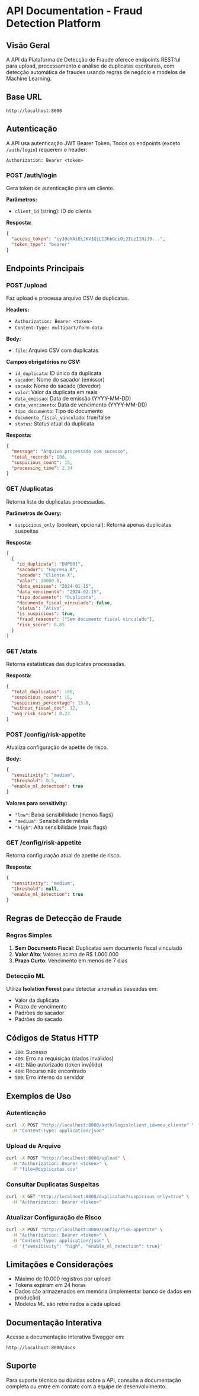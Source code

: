 # API Documentation - Fraud Detection Platform

## Visão Geral

A API da Plataforma de Detecção de Fraude oferece endpoints RESTful para upload, processamento e análise de duplicatas escriturais, com detecção automática de fraudes usando regras de negócio e modelos de Machine Learning.

## Base URL

```
http://localhost:8000
```

## Autenticação

A API usa autenticação JWT Bearer Token. Todos os endpoints (exceto `/auth/login`) requerem o header:

```
Authorization: Bearer <token>
```

### POST /auth/login

Gera token de autenticação para um cliente.

**Parâmetros:**
- `client_id` (string): ID do cliente

**Resposta:**
```json
{
  "access_token": "eyJ0eXAiOiJKV1QiLCJhbGciOiJIUzI1NiJ9...",
  "token_type": "bearer"
}
```

## Endpoints Principais

### POST /upload

Faz upload e processa arquivo CSV de duplicatas.

**Headers:**
- `Authorization: Bearer <token>`
- `Content-Type: multipart/form-data`

**Body:**
- `file`: Arquivo CSV com duplicatas

**Campos obrigatórios no CSV:**
- `id_duplicata`: ID único da duplicata
- `sacador`: Nome do sacador (emissor)
- `sacado`: Nome do sacado (devedor)
- `valor`: Valor da duplicata em reais
- `data_emissao`: Data de emissão (YYYY-MM-DD)
- `data_vencimento`: Data de vencimento (YYYY-MM-DD)
- `tipo_documento`: Tipo do documento
- `documento_fiscal_vinculado`: true/false
- `status`: Status atual da duplicata

**Resposta:**
```json
{
  "message": "Arquivo processado com sucesso",
  "total_records": 100,
  "suspicious_count": 15,
  "processing_time": 2.34
}
```

### GET /duplicatas

Retorna lista de duplicatas processadas.

**Parâmetros de Query:**
- `suspicious_only` (boolean, opcional): Retorna apenas duplicatas suspeitas

**Resposta:**
```json
[
  {
    "id_duplicata": "DUP001",
    "sacador": "Empresa A",
    "sacado": "Cliente X",
    "valor": 10000.0,
    "data_emissao": "2024-01-15",
    "data_vencimento": "2024-02-15",
    "tipo_documento": "Duplicata",
    "documento_fiscal_vinculado": false,
    "status": "Ativo",
    "is_suspicious": true,
    "fraud_reasons": ["Sem documento fiscal vinculado"],
    "risk_score": 0.85
  }
]
```

### GET /stats

Retorna estatísticas das duplicatas processadas.

**Resposta:**
```json
{
  "total_duplicatas": 100,
  "suspicious_count": 15,
  "suspicious_percentage": 15.0,
  "without_fiscal_doc": 12,
  "avg_risk_score": 0.23
}
```

### POST /config/risk-appetite

Atualiza configuração de apetite de risco.

**Body:**
```json
{
  "sensitivity": "medium",
  "threshold": 0.5,
  "enable_ml_detection": true
}
```

**Valores para sensitivity:**
- `"low"`: Baixa sensibilidade (menos flags)
- `"medium"`: Sensibilidade média
- `"high"`: Alta sensibilidade (mais flags)

### GET /config/risk-appetite

Retorna configuração atual de apetite de risco.

**Resposta:**
```json
{
  "sensitivity": "medium",
  "threshold": null,
  "enable_ml_detection": true
}
```

## Regras de Detecção de Fraude

### Regras Simples

1. **Sem Documento Fiscal**: Duplicatas sem documento fiscal vinculado
2. **Valor Alto**: Valores acima de R$ 1.000.000
3. **Prazo Curto**: Vencimento em menos de 7 dias

### Detecção ML

Utiliza **Isolation Forest** para detectar anomalias baseadas em:
- Valor da duplicata
- Prazo de vencimento
- Padrões do sacador
- Padrões do sacado

## Códigos de Status HTTP

- `200`: Sucesso
- `400`: Erro na requisição (dados inválidos)
- `401`: Não autorizado (token inválido)
- `404`: Recurso não encontrado
- `500`: Erro interno do servidor

## Exemplos de Uso

### Autenticação
```bash
curl -X POST "http://localhost:8000/auth/login?client_id=meu_cliente" \
  -H "Content-Type: application/json"
```

### Upload de Arquivo
```bash
curl -X POST "http://localhost:8000/upload" \
  -H "Authorization: Bearer <token>" \
  -F "file=@duplicatas.csv"
```

### Consultar Duplicatas Suspeitas
```bash
curl -X GET "http://localhost:8000/duplicatas?suspicious_only=true" \
  -H "Authorization: Bearer <token>"
```

### Atualizar Configuração de Risco
```bash
curl -X POST "http://localhost:8000/config/risk-appetite" \
  -H "Authorization: Bearer <token>" \
  -H "Content-Type: application/json" \
  -d '{"sensitivity": "high", "enable_ml_detection": true}'
```

## Limitações e Considerações

- Máximo de 10.000 registros por upload
- Tokens expiram em 24 horas
- Dados são armazenados em memória (implementar banco de dados em produção)
- Modelos ML são retreinados a cada upload

## Documentação Interativa

Acesse a documentação interativa Swagger em:
```
http://localhost:8000/docs
```

## Suporte

Para suporte técnico ou dúvidas sobre a API, consulte a documentação completa ou entre em contato com a equipe de desenvolvimento.